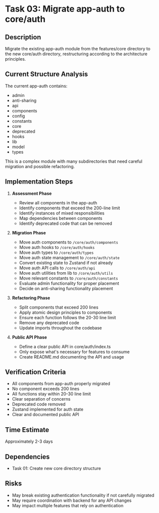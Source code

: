 # Task 03: Migrate app-auth to core/auth

## Description
Migrate the existing app-auth module from the features/core directory to the new core/auth directory, restructuring according to the architecture principles.

## Current Structure Analysis
The current app-auth contains:
- admin
- anti-sharing
- api
- components
- config
- constants
- core
- deprecated
- hooks
- lib
- model
- types

This is a complex module with many subdirectories that need careful migration and possible refactoring.

## Implementation Steps

1. **Assessment Phase**
   - Review all components in the app-auth
   - Identify components that exceed the 200-line limit
   - Identify instances of mixed responsibilities
   - Map dependencies between components
   - Identify deprecated code that can be removed

2. **Migration Phase**
   - Move auth components to `/core/auth/components`
   - Move auth hooks to `/core/auth/hooks`
   - Move auth types to `/core/auth/types`
   - Move auth state management to `/core/auth/state`
   - Convert existing state to Zustand if not already
   - Move auth API calls to `/core/auth/api`
   - Move auth utilities from lib to `/core/auth/utils`
   - Move relevant constants to `/core/auth/constants`
   - Evaluate admin functionality for proper placement
   - Decide on anti-sharing functionality placement

3. **Refactoring Phase**
   - Split components that exceed 200 lines
   - Apply atomic design principles to components
   - Ensure each function follows the 20-30 line limit
   - Remove any deprecated code
   - Update imports throughout the codebase

4. **Public API Phase**
   - Define a clear public API in core/auth/index.ts
   - Only expose what's necessary for features to consume
   - Create README.md documenting the API and usage

## Verification Criteria
- All components from app-auth properly migrated
- No component exceeds 200 lines
- All functions stay within 20-30 line limit
- Clear separation of concerns
- Deprecated code removed
- Zustand implemented for auth state
- Clear and documented public API

## Time Estimate
Approximately 2-3 days

## Dependencies
- Task 01: Create new core directory structure

## Risks
- May break existing authentication functionality if not carefully migrated
- May require coordination with backend for any API changes
- May impact multiple features that rely on authentication
